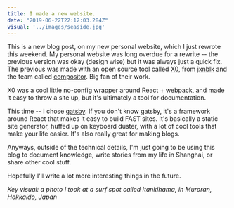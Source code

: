 ```yaml
---
title: I made a new website.
date: "2019-06-22T22:12:03.284Z"
visual: '../images/seaside.jpg'
---
```


This is a new blog post, on my new personal website, which I just rewrote this weekend.
My personal website was long overdue for a rewrite -- the previous version was okay (design wise) but it was always just a quick fix. The previous was made with an open source tool called [X0](https://github.com/c8r/x0), from [jxnblk](https://github.com/jxnblk) and the team called [compositor](https://compositor.io/). Big fan of their work. 

X0 was a cool little no-config wrapper around React + webpack, and made it easy to throw a site up, but it's ultimately a tool for documentation.

This time -- I chose [gatsby](https://www.gatsbyjs.org/). If you don't know gatsby, it's a framework around React that makes it easy to build FAST sites. It's basically a static site generator, huffed up on keyboard duster, with a lot of cool tools that make your life easier. It's also really great for making blogs.

Anyways, outside of the technical details, I'm just going to be using this blog to document knowledge, write stories from my life in Shanghai, or share other cool stuff.

Hopefully I'll write a lot more interesting things in the future.

_Key visual: a photo I took at a surf spot called Itankihama, in Muroran, Hokkaido, Japan_

